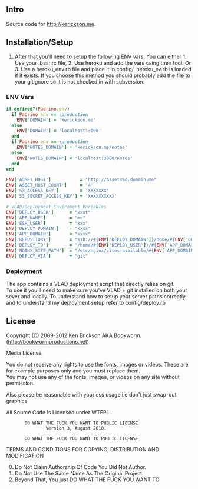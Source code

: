 ## Intro

Source code for http://kerickson.me. 

## Installation/Setup

1. After that you'll need to setup the following ENV vars.
  You can either 1. Use your .bashrc file, 2. Use heroku and add the vars using their tool.
  Or 3. Use a heroku_env.rb file and place it in config/. heroku_ev.rb is loaded if it exists. 
  If you choose this method you should probably add the file to your gitignore so it is not checked in with subversion.
  
  ### ENV Vars     

  ```ruby
  if defined?(Padrino.env)
    if Padrino.env == :production  
      ENV['DOMAIN'] = 'kerickson.me'  
    else
      ENV['DOMAIN'] = 'localhost:3000' 
    end  
    if Padrino.env == :production
      ENV['NOTES_DOMAIN'] = 'kerickson.me/notes' 
    else      
      ENV['NOTES_DOMAIN'] = 'localhost:3000/notes' 
    end  
  end      

  ENV['ASSET_HOST']           = "http://assets%d.domain.me"  
  ENV['ASSET_HOST_COUNT']     = '4' 
  ENV['S3_ACCESS_KEY']        = 'XXXXXXX'
  ENV['S3_SECRET_ACCESS_KEY'] = 'XXXXXXXXXX' 

  # VLAD/Deployment Enviroment Variables
  ENV['DEPLOY_USER']      = "xxxt"
  ENV['APP_NAME']         = "me" 
  ENV['SSH_USER']         = "xxx" 
  ENV['DEPLOY_DOMAIN']    = "xxxx" 
  ENV['APP_DOMAIN']       = "kxxx"
  ENV['REPOSITORY']       = "ssh://#{ENV['DEPLOY_DOMAIN']}/home/#{ENV['DEPLOY_USER']}/repos/#{ENV['APP_NAME']}.git"
  ENV['DEPLOY_TO']        = "/home/#{ENV['DEPLOY_USER']}/#{ENV['APP_DOMAIN']}/#{ENV['APP_NAME']}"     
  ENV['NGINX_SITE_PATH']  = "/etc/nginx/sites-available/#{ENV['APP_DOMAIN']}"
  ENV['DEPLOY_VIA']       = "git"                   
  ```     
### Deployment                       

The app contains a VLAD deployment script that directly relies on git.   
To use it you'll need to make sure you've VLAD + git installed on both your sever and locally.
To understand how to setup your server paths correctly and to understand my deployment setup refer to config/deploy.rb

## License

Copyright (C) 2009-2012 Ken Erickson AKA Bookworm. (http://bookwormproductions.net)

Media License.    
 
You do not receive any rights to use the fonts, images or videos. 
These are for example purposes only and you must replace them.    
You may not use any of the fonts, images, or videos on any site without permission. 

Also please be reasonable with your css usage i.e don't just swap-out graphics.

All Source Code Is Licensed under WTFPL.

           DO WHAT THE FUCK YOU WANT TO PUBLIC LICENSE
                   Version 3, August 2010. 
 
           DO WHAT THE FUCK YOU WANT TO PUBLIC LICENSE
  TERMS AND CONDITIONS FOR COPYING, DISTRIBUTION AND MODIFICATION
 
  0. Do Not Claim Authorship Of Code You Did Not Author.
  1. Do Not Use The Same Name As The Original Project.
  2. Beyond That, You just DO WHAT THE FUCK YOU WANT TO.   